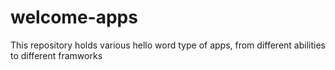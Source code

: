# welcome-apps
This repository holds various hello word type of apps, from different abilities to different framworks

